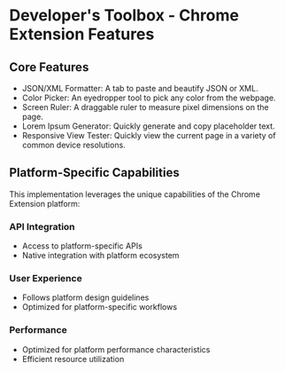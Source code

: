 # Developer's Toolbox - Chrome Extension Features

## Core Features
- JSON/XML Formatter: A tab to paste and beautify JSON or XML.
- Color Picker: An eyedropper tool to pick any color from the webpage.
- Screen Ruler: A draggable ruler to measure pixel dimensions on the page.
- Lorem Ipsum Generator: Quickly generate and copy placeholder text.
- Responsive View Tester: Quickly view the current page in a variety of common device resolutions.

## Platform-Specific Capabilities
This implementation leverages the unique capabilities of the Chrome Extension platform:

### API Integration
- Access to platform-specific APIs
- Native integration with platform ecosystem

### User Experience
- Follows platform design guidelines
- Optimized for platform-specific workflows

### Performance
- Optimized for platform performance characteristics
- Efficient resource utilization
